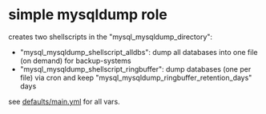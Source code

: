 simple mysqldump role
=====================


creates two shellscripts in the "mysql_mysqldump_directory":
- "mysql_mysqldump_shellscript_alldbs": dump all databases into one file (on demand) for backup-systems
- "mysql_mysqldump_shellscript_ringbuffer": dump databases (one per file) via cron and keep "mysql_mysqldump_ringbuffer_retention_days" days

see [defaults/main.yml](defaults/main.yml) for all vars.
